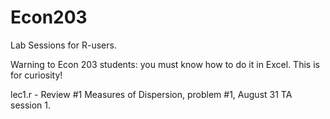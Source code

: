 # Econ203
Lab Sessions for R-users. 

Warning to Econ 203 students: you must know how to do it in Excel. This is for curiosity!

lec1.r - Review #1 Measures of Dispersion, problem #1, August 31 TA session 1. 
